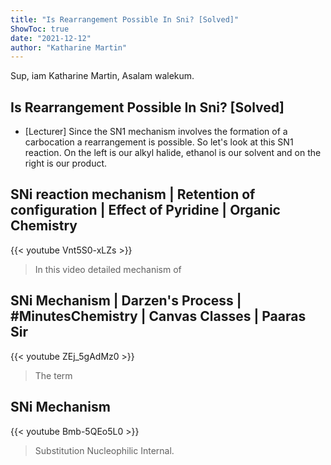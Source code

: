 ```yaml
---
title: "Is Rearrangement Possible In Sni? [Solved]"
ShowToc: true 
date: "2021-12-12"
author: "Katharine Martin" 
---
```


Sup, iam Katharine Martin, Asalam walekum.
## Is Rearrangement Possible In Sni? [Solved]
- [Lecturer] Since the SN1 mechanism involves the formation of a carbocation a rearrangement is possible. So let's look at this SN1 reaction. On the left is our alkyl halide, ethanol is our solvent and on the right is our product.

## SNi reaction mechanism | Retention of configuration | Effect of Pyridine | Organic Chemistry
{{< youtube Vnt5S0-xLZs >}}
>In this video detailed mechanism of 

## SNi Mechanism | Darzen's Process | #MinutesChemistry | Canvas Classes | Paaras Sir
{{< youtube ZEj_5gAdMz0 >}}
>The term 

## SNi Mechanism
{{< youtube Bmb-5QEo5L0 >}}
>Substitution Nucleophilic Internal.

